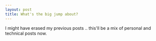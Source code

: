 ```yaml
---
layout: post
title: What's the big jump about?
---
```


I might have erased my previous posts .. this'll be a mix of personal and technical posts now. 
